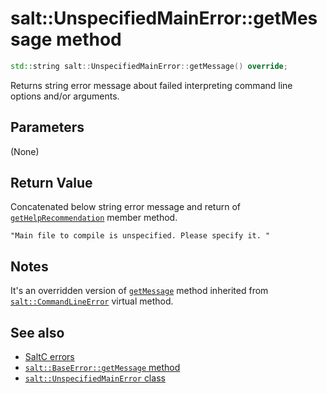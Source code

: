 # salt::UnspecifiedMainError::getMessage method
```cpp
std::string salt::UnspecifiedMainError::getMessage() override;
```
Returns string error message about failed interpreting command line options and/or arguments.

## Parameters
(None)

## Return Value
Concatenated below string error message and return of [`getHelpRecommendation`](../CommandLineError/getHelpRecommendation.md) member method.<br>
    
    "Main file to compile is unspecified. Please specify it. "

## Notes
It's an overridden version of [`getMessage`](../CommandLineError/getMessage.md) method inherited from [`salt::CommandLineError`](../CommandLineError/README.md) virtual method.

## See also
+ [SaltC errors](../README.md)
+ [`salt::BaseError::getMessage` method](../../errors/BaseError/getMessage.md)
+ [`salt::UnspecifiedMainError` class](README.md)